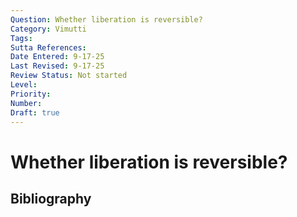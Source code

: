 ```yaml
---
Question: Whether liberation is reversible?
Category: Vimutti
Tags: 
Sutta References: 
Date Entered: 9-17-25
Last Revised: 9-17-25
Review Status: Not started
Level: 
Priority: 
Number: 
Draft: true
---
```


# Whether liberation is reversible?

## Bibliography

<!-- 

Notes:



-->